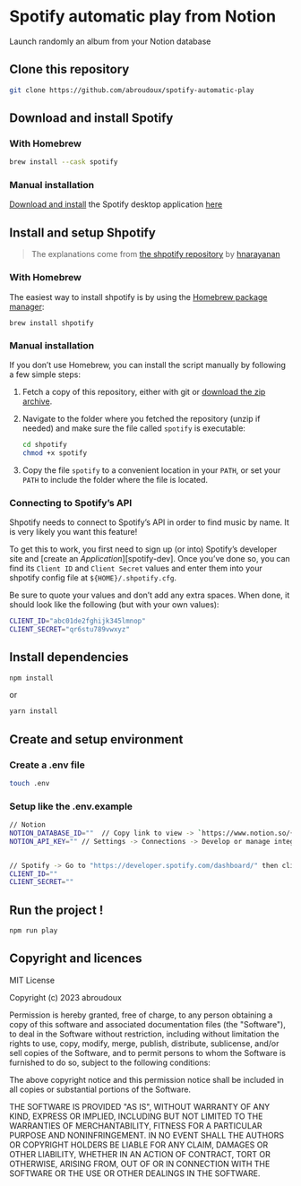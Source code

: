 # Spotify automatic play from Notion

Launch randomly an album from your Notion database

## Clone this repository

```bash
git clone https://github.com/abroudoux/spotify-automatic-play
```

## Download and install Spotify 

### With Homebrew

```bash
brew install --cask spotify
```

### Manual installation

[Download and install](http://www.spotify.com/download) the Spotify
desktop application [here](http://www.spotify.com/download)


## Install and setup Shpotify

> The explanations come from [the shpotify repository](https://github.com/hnarayanan/shpotify) by [hnarayanan](https://github.com/hnarayanan)

### With Homebrew

The easiest way to install shpotify is by using the [Homebrew package
manager](http://brew.sh):

```
brew install shpotify
```

### Manual installation

If you don’t use Homebrew, you can install the script manually by
following a few simple steps:

1. Fetch a copy of this repository, either with git or [download the
   zip archive](https://github.com/hnarayanan/shpotify/archive/master.zip).

2. Navigate to the folder where you fetched the repository (unzip if
   needed) and make sure the file called `spotify` is executable:
   ```bash
   cd shpotify
   chmod +x spotify
   ```

3. Copy the file `spotify` to a convenient location in your `PATH`, or
   set your `PATH` to include the folder where the file is located.

### Connecting to Spotify’s API

Shpotify needs to connect to Spotify’s API in order to find music by
name. It is very likely you want this feature!

To get this to work, you first need to sign up (or into) Spotify’s
developer site and [create an *Application*][spotify-dev]. Once you’ve
done so, you can find its `Client ID` and `Client Secret` values and
enter them into your shpotify config file at `${HOME}/.shpotify.cfg`.

Be sure to quote your values and don’t add any extra spaces. When
done, it should look like the following (but with your own values):

```bash
CLIENT_ID="abc01de2fghijk345lmnop"
CLIENT_SECRET="qr6stu789vwxyz"
```

## Install dependencies

```bash
npm install
```
or 

```bash
yarn install
```

## Create and setup environment

### Create a .env file

```bash
touch .env
```

### Setup like the .env.example

```bash
// Notion
NOTION_DATABASE_ID=""  // Copy link to view -> `https://www.notion.so/{notion_database_id}?v`
NOTION_API_KEY="" // Settings -> Connections -> Develop or manage integration -> New connection -> Start with 'secret_' 


// Spotify -> Go to "https://developer.spotify.com/dashboard/" then click to 'Create a new Application'
CLIENT_ID=""
CLIENT_SECRET=""
```

## Run the project !

```bash
npm run play
```

## Copyright and licences

MIT License

Copyright (c) 2023 abroudoux

Permission is hereby granted, free of charge, to any person obtaining a copy
of this software and associated documentation files (the "Software"), to deal
in the Software without restriction, including without limitation the rights
to use, copy, modify, merge, publish, distribute, sublicense, and/or sell
copies of the Software, and to permit persons to whom the Software is
furnished to do so, subject to the following conditions:

The above copyright notice and this permission notice shall be included in all
copies or substantial portions of the Software.

THE SOFTWARE IS PROVIDED "AS IS", WITHOUT WARRANTY OF ANY KIND, EXPRESS OR
IMPLIED, INCLUDING BUT NOT LIMITED TO THE WARRANTIES OF MERCHANTABILITY,
FITNESS FOR A PARTICULAR PURPOSE AND NONINFRINGEMENT. IN NO EVENT SHALL THE
AUTHORS OR COPYRIGHT HOLDERS BE LIABLE FOR ANY CLAIM, DAMAGES OR OTHER
LIABILITY, WHETHER IN AN ACTION OF CONTRACT, TORT OR OTHERWISE, ARISING FROM,
OUT OF OR IN CONNECTION WITH THE SOFTWARE OR THE USE OR OTHER DEALINGS IN THE
SOFTWARE.
